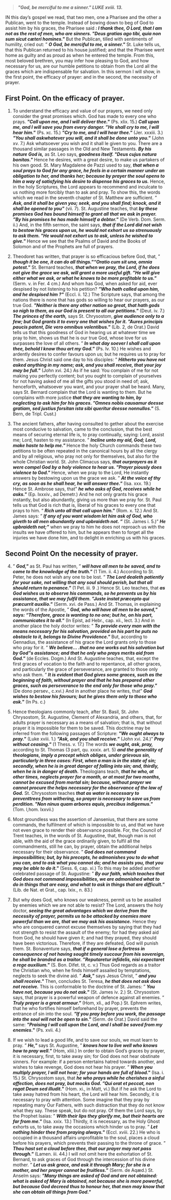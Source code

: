
> **_"God, be merciful to me a sinner." LUKE xviii. 13._**

IN this day’s gospel we read, that two men, one a Pharisee and the other a Publican, went to the temple. Instead of bowing down to beg of God to assist him by his graces, the Pharisee said **_: I thank thee, O Lord, that I am not as the rest of men, who are sinners. "Deus gratias ago tibi, quia non sum sicut cæteri homines."_** But the Publican, tilled with sentiments of humility, cried out: ” **_O God, be merciful to me, a sinner."_** St. Luke tells us, that this Publican returned to his house justified; and that the Pharisee went home as guilty and as proud as when he entered the temple. From this, most beloved brethren, you may infer how pleasing to God, and how necessary for us, are our humble petitions to obtain from the Lord all the graces which are indispensable for salvation. In this sermon I will show, in the first point, the efficacy of prayer: and in the second, the necessity of prayer.

## First Point. On the efficacy of prayer.

1. To understand the efficacy and value of our prayers, we need only consider the great promises which. God has made to every one who prays. **_"Call upon me, and I will deliver thee."_** (Ps. xlix. 15.) **_Call upon me, and I will save you from every danger. ”He shall cry to me, I will hear him."_** (Ps. xc. 15.) **_"Cry to me, and I will hear thee."_** (Jer. xxxiii. 3.) **_"You shall askwhatever you will, and it shall be done unto you."_** (John xv. 7.) Ask whatsoever you wish and it shall le given to you. There are a thousand similar passages in the Old and New Testaments. **_By his nature God is,_** as St. Leo says, **_goodness itself. "Deus cujus natura bonitas."_** Hence he desires, with a great desire, to make us partakers of his own good. St. Mary Magdalene de Pazzi used to say, **_that when a soul prays to God for any grace, he feels in a certain manner under an obligation to her, and thanks her; because by prayer the soul opens to him a way of satisfying his desire to dispense his graces to us._** Hence, in the holy Scriptures, the Lord appears to recommend and inculcate to us nothing more forcibly than to ask and pray. To show this, the words which we read in the seventh chapter of St. Matthew are sufficient. ” **_Ask, and it shall be given you; seek, and you shall find; knock, and it shall be opened to you"_** (vii. 7). St. Augustine teaches, that **_by these promises God has bound himself to grant all that we ask in prayer. ”By his promises he has made himself a debtor."_** (De Verb. Dom. Serm. ii.) And, in the fifth sermon, the saint says, **_that if the Lord did not wish to bestow his graces upon us, he would not exhort us so strenuously to ask them. "He would not exhort us to ask, unless he wished to give."_** Hence we see that the Psalms of David and the Books of Solomon and of the Prophets are full of prayers.

2. Theodoret has written, that prayer is so efficacious before God, that, ” **_though it be one, it can do all things."“Oratio cum sit una, omnia potest."_** St. Bernard teaches, **_that when we pray, the Lord, if he does not give the grace we ask, will grant a more useful gift. ”He will give either what we ask, or what he knows to be more profitable to us."_** (Serm. v. in Fer. 4 cm.) And whom has God, when asked for aid, ever despised by not listening to his petition? **_”Who hath called upon him, and he despised him ?"_** (Eccl. ii. 12.) The Scripture says, that among the nations there is none that has gods so willing to hear our prayers, as our true God. **_"Neither is there any other nation so great, that hath gods so nigh to them, as our God is present to all our petitions."_** (Deut. iv. 7.) **_The princes of the earth,_** says St. Chrysostom, **_give audience only to a few; but God grants it to every one that wishes for it. ”Aures principis paucis patent, Die vero omnibus volentibus."_** (Lib. 2, de Orat.) David tells us that this goodness of God in hearing us at whatever time we pray to him, shows us that he is our true God, whose love for us surpasses the love of all others. ” **_In what day soever I shall call upon thee, behold I know thou art my God."_** (Ps. lv. 10.) He wishes and ardently desires to confer favours upon us; but he requires us to pray for them. Jesus Christ said one day to his disciples: ” **_Hitherto you have not asked anything in my name; ask, and you shall receive, that your joy may be full."_** (John xvi. 24.) As if he said: You complain of me for not making you perfectly content; but you ought to complain of yourselves for not having asked of me all the gifts you stood in need of; ask, henceforth, whatsoever you want, and your prayer shall be heard. Many, says St. Bernard complain that the Lord is wanting to them. But he complains with more justice **_that they are wanting to him, by neglecting to ask him for his graces. ”Omnes nobis causamur deesse gratiam, sed justius forsitan ista sibi queritur deesse nonnullos."_** (S. Bern, de Tripl. Cust.)

3. The ancient fathers, after having consulted to gether about the exercise most conducive to salvation, came to the conclusion, that the best means of securing eternal life is, to pray continually, saying: Lord, assist me; Lord, hasten to my assistance. ” **_Incline unto my aid, God; Lord, make haste to help me."_** Hence the holy Church commands these two petitions to be often repeated in the canonical hours by all the clergy and by all religious, who pray not only for themselves, but also for the whole Christian world. St. John Climacus says, **_that ourprayers as it were compel God by a holy violence to hear us. "Prayer piously does violence to God."_** Hence, when we pray to the Lord, He instantly answers by bestowing upon us the grace we ask. ” **_At the voice of thy cry, as soon as he shall hear, he will answer thee."_** (Isa. xxx. 19.) Hence St. Ambrose says, that” **_he who asks of God, receives while he asks."_** (Ep. Ixxxiv., ad Demetr.) And he not only grants his grace instantly, but also abundantly, giving us more than we pray for. St. Paul tells us that God is rich that is, liberal of his graces to every one that prays to him. “ **_Rich unto all that call upon him."_** (Rom. x. 12.) And St. James says: ” **_If any of you want wisdom let him ask of God, who giveth to all men abundantly and upbraideth not. ”_** (St. James i. 5.)” **_He upbraideth not;"_** when we pray to him he does not reproach us with the insults we have offered to him, but he appears then to forget all the injuries we have done him, and to delight in enriching us with his graces.

## Second Point On the necessity of prayer.

4. ” **_God,"_** as St. Paul has written, ” **_will have all men to be saved, and to come to the knowledge of the truth."_** (1 Tim. ii. 4.) According to St. Peter, he does not wish any one to be lost. ” **_The Lord dealeth patiently for your sake, not willing that any soul should perish, but that all should return to penance."_** (1 Pet. iii. 9 .) Hence St. Leo teaches, that **_as God wishes us to observe his commands, so he prevents us by his assistance, that we may fulfil them. ”Juste instat præcepto qui præcurrit auxilio."_** (Serm. xvi. de Pass.) And St. Thomas, in explaining the words of the Apostle, ” **_God, who will have all men to be saved," says: “Therefore, grace is wanting to no one; but he, on his part, communicates it to all."_** (In Epist, ad Hebr., cap. xii., lect. 3.) And in another place the holy doctor writes: ” **_To provide every man with the means necessary for his salvation, provided on his part he puts no obstacle to it, belongs to Divine Providence."_** But, according to Gennadius, the assistance of his grace the Lord grants only to those who pray for it. ” **_We believe... .that no one works out his salvation but by God‟s assistance; and that he only who prays merits aid from God."_** (de Eccles. Dogm.) And St. Augustine teaches, that, except the first graces of vocation to the faith and to repentance, all other graces, and particularly the grace of perseverance, are granted to those only who ask them. ” **_It is evident that God gives some graces, such as the beginning of faith, without prayer and that he has prepared other graces, such as perseverance to the end only for those who pray."_** (De dono persev., c.xvi.) And in another place he writes, that” **_God wishes to bestow his favours; but he gives them only to those who ask."_** (In Ps. c.)

5. Hence theologians commonly teach, after St. Basil, St. John Chrysostom, St. Augustine, Clement of Alexandria, and others, that, for adults prayer is necessary as a means of salvation; that is, that without prayer it is impossible for them to be saved. This doctrine may be inferred from the following passages of Scripture: **_"We ought always to pray."_** (Luke xviii. 1.) **_"Ask, and you shall receive."_** (John xvi. 24.)” **_Pray without ceasing."_** (1 Thess. v. 17.) The words **_we ought, ask, pray,_** according to St. Thomas (3 part, qu. xxxix. art. 5) **_and the generality of theologians, imply a precept which obliges, under grievous sin, particularly in three cases: First, when a man is in the state of sin; secondly, when he is in great danger of falling into sin; and, thirdly, when he is in danger of death._** Theologians teach, **_that he who, at other times, neglects prayer for a month, or at most for two months, cannot be excused from mortal sin; because, without prayer we cannot procure the helps necessary for the observance of the law of God._** St. Chrysostom teaches **_that as water is necessary to preventtrees from withering, so prayer is necessary to save us from perdition. "Non ninus quam arbores aquis, precibus indigemus."_** (Tom. l,hom. lxxvii.)

6. Most groundless was the assertion of Jansenius, that there are some commands, the fulfilment of which is impossible to us, and that we have not even grace to render their observance possible. For, the Council of Trent teaches, in the words of St. Augustine, that, though man is not able, with the aid of the grace ordinarily given, to fulfil all the commandments, still he can, by prayer, obtain the additional helps necessary for their observance. ” **_God does not command impossibilities; but, by his precepts, he admonishes you to do what you can, and to ask what you cannot do; and he assists you, that you may be able to do it."_** (Sess. 6, cap. xi.) To this may be added another celebrated passage of St. Augustine: ” **_By our faith, which teaches that God does not command impossibilities, we are admonished what to do in things that are easy, and what to ask in things that are difficult."_** (Lib. de Nat. et Grat., cap. lxix., n. 83.)

7. But why does God, who knows our weakness, permit us to be assailed by enemies which we are not able to resist? The Lord, answers the holy doctor, **_seeing the great advantages which we derive from the necessity of prayer, permits us to be attacked by enemies more powerful than we are, that we may ask his assistance._** Hence they who are conquered cannot excuse themselves by saying that they had not strength to resist the assault of the enemy; for had they asked aid from God, he should have given it; and had they prayed, they should have been victorious. Therefore, if they are defeated, God will punish them. St. Bonaventure says, **_that if a general lose a fortress in consequence of not having sought timely succour from his sovereign, he shall be branded as a traitor. ”Reputaretur infidelis, nisi expectaret a rege auxilium."_** (S. Bon. Difet. tit, c. v.) Thus God regards as a traitor the Christian who, when he finds himself assailed by temptations, neglects to seek the divine aid. ” **_Ask,"_** says Jesus Christ, ” **_and you shall receive."_** Then, concludes St. Teresa, **_he that does not ask does not receive._** This is conformable to the doctrine of St. James: ” **_You have not, because you do not ask."_** (St. James iv. 2.) St. Chrysostom says, that prayer is a powerful weapon of defence against all enemies. ” **_Truly prayer is a great armour."_** (Hom, xli., ad Pop.) St. Ephrem writes, that he who fortifies himself beforehand by prayer, prevents the entrance of sin into the soul. **_"If you pray before you work, the passage into the soul will not be open to sin."_** (Serm. de Orat.) David said the same: **_"Praising I will call upon the Lord, and I shall be saved from my enemies."_** (Ps. xvii. 4.)

8. If we wish to lead a good life, and to save our souls, we must learn to pray. ” **_He,"_** says St. Augustine, ” **_knows how to live well who knows how to pray well."_** (Hom, xliii.) In order to obtain God’s graces by prayer, it is necessary, first, to take away sin; for God does not hear obstinate sinners. For example: if a person entertains hatred towards another, and wishes to take revenge, God does not hear his prayer. ” **_When you multiply prayer, I will not hear; for your hands are full of blood."_** (Isa. i. 15.) St. Chrysostom says, that **_he who prays while he cherishes a sinful affection, does not pray, but mocks God. ”Qui orat et peccat, non rogat Deum sed illudit."_** (Hom. xi., in Matt, vi.) But if he ask the Lord to take away hatred from his heart, the Lord will hear him. Secondly, it is necessary to pray with attention. Some imagine that they pray by repeating many Our Fathers, with such distraction that they do not know what they say. These speak, but do not pray. Of them the Lord says, by the Prophet Isaias: ” **_With their lips they glorify me, but their hearts are far from me."_** (Isa. xxix. 13.) Thirdly, it is necessary, as the Holy Ghost exhorts us, to take away the occasions which hinder us to pray. ” **_Let nothing hinder thee from praying always."_** (Eccl. xviii. 22.) He who is occupied in a thousand affairs unprofitable to the soul, places a cloud before his prayers, which prevents their passing to the throne of grace. ” **_Thou hast set a cloud before thee, that our prayer may not pass through."_** (Lamen. iii. 44.) I will not omit here the exhortation of St. Bernard, to ask graces of God through the intercession of his divine mother. ” **_Let us ask grace, and ask it through Mary; for she is a mother, and her prayer cannot be fruitless."_** (Serm. de Aqæd.) St. Anselm says: **_"Many things are asked of God and are not obtained: what is asked of Mary is obtained, not because she is more powerful, but because God decreed thus to honour her, that men may know that she can obtain all things from God."_**

